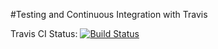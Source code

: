 #Testing and Continuous Integration with Travis

Travis CI Status:
[![Build Status](https://travis-ci.org/angella-qian/sequelize.svg?branch=master)](https://travis-ci.org/angella-qian/sequelize)
